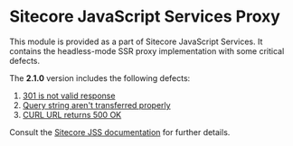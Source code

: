 # Sitecore JavaScript Services Proxy

This module is provided as a part of Sitecore JavaScript Services. It contains the headless-mode SSR proxy implementation with some critical defects.

The **2.1.0** version includes the following defects:

1. [301 is not valid response](https://github.com/Sitecore/jss/issues/138)
2. [Query string aren't transferred properly](https://github.com/Sitecore/jss/issues/140)
3. [CURL URL returns 500 OK](https://github.com/Sitecore/jss/issues/160)


Consult the [Sitecore JSS documentation](https://jss.sitecore.net) for further details.

